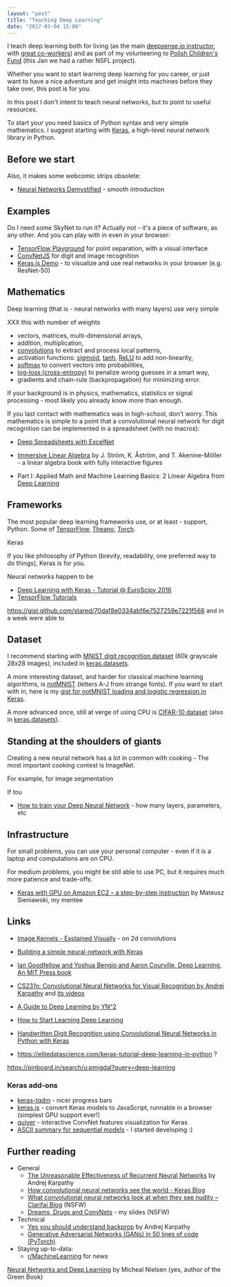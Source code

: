 ```yaml
---
layout: "post"
title: "Teaching Deep Learning"
date: "2017-03-04 15:00"
---
```


I teach deep learning both for living (as the main [deepsense.io instructor](http://workshops.deepsense.io/), with [great co-workers](http://blog.kaggle.com/2016/01/29/noaa-right-whale-recognition-winners-interview-1st-place-deepsense-io/)) and as part of my volunteering to [Polish Children's Fund](http://crastina.se/gifted-children-in-poland-by-piotr-migdal/) (this Jan we had a rather NSFL project).

Whether you want to start learning deep learning for you career, or just want to have a nice adventure and get insight into machines before they take over, this post is for you.

In this post I don't intent to teach neural networks, but to point to useful resources.

To start your you need basics of Python syntax and very simple mathematics.
I suggest starting with [Keras](https://keras.io/), a high-level neural network library in Python.


## Before we start


Also, it makes some webcomic strips obsolete:

* [Neural Networks Demystified](http://lumiverse.io/series/neural-networks-demystified) - smooth introduction


## Examples

Do I need some SkyNet to run it? Actually not - it's a piece of software, as any other. And you can play with in even in your browser:

* [TensorFlow Playground](http://playground.tensorflow.org/) for point separation, with a visual interface
* [ConvNetJS](http://cs.stanford.edu/people/karpathy/convnetjs/) for digit and image recognition
* [Keras.js Demo](https://transcranial.github.io/keras-js/) - to visualize and use real networks in your browser (e.g. ResNet-50)


## Mathematics

Deep learning (that is - neural networks with many layers) use very simple

XXX this with number of weights

* vectors, matrices, multi-dimensional arrays,
* addition, multiplication,
* [convolutions](http://setosa.io/ev/image-kernels/) to extract and process local patterns,
* activation functions: [sigmoid](https://en.wikipedia.org/wiki/Sigmoid_function), [tanh](https://www.wolframalpha.com/input/?i=tanh[x]), [ReLU](https://en.wikipedia.org/wiki/Rectifier_%28neural_networks%29) to add non-linearity,
* [softmax](https://en.wikipedia.org/wiki/Softmax_function) to convert vectors into probabilities,
* [log-loss (cross-entropy)](http://datascience.stackexchange.com/questions/9302/the-cross-entropy-error-function-in-neural-networks) to penalize wrong guesses in a smart way,
* gradients and chain-rule (backpropagation) for minimizing error.

If your background is in physics, mathematics, statistics or signal processing - most likely you already know more than enough.

If you last contact with mathematics was in high-school, don't worry. This mathematics is simple to a point that a convolutional neural network for digit recognition can be implemented in a spreadsheet (with no macros):

* [Deep Spreadsheets with ExcelNet](http://www.deepexcel.net/)


* [Immersive Linear Algebra](http://immersivemath.com/ila/index.html) by J. Ström, K. Åström, and T. Akenine-Möller - a linear algebra book with fully interactive figures
*  Part I: Applied Math and Machine Learning Basics: 2 Linear Algebra from [Deep Learning](http://www.deeplearningbook.org/)

## Frameworks

The most popular deep learning frameworks use, or at least - support, Python.
Some of [TensorFlow](https://www.tensorflow.org/), [Theano](http://deeplearning.net/software/theano/), [Torch](http://torch.ch/).

Keras

If you like philosophy of Python (brevity, readability, one preferred way to do things), Keras is for you.


Neural networks happen to be


* [Deep Learning with Keras - Tutorial @ EuroScipy 2016](https://github.com/leriomaggio/deep-learning-keras-tensorflow)
* [TensorFlow Tutorials](https://www.tensorflow.org/versions/master/tutorials/index.html)

https://gist.github.com/stared/70daf8e0334abf6e7527259e7221f568
and in a week were able to




## Dataset

I recommend starting with [MNIST digit recognition dataset](http://yann.lecun.com/exdb/mnist/) (60k grayscale 28x28 images), included in [keras.datasets](https://keras.io/datasets/).

A more interesting dataset, and harder for classical machine learning algorithms, is [notMNIST](http://yaroslavvb.blogspot.com/2011/09/notmnist-dataset.html) (letters A-J from strange fonts). If you want to start with in, here is my [gist for notMNIST loading and logistic regression in Keras](https://gist.github.com/stared/70daf8e0334abf6e7527259e7221f568).

A more advanced once, still at verge of using CPU is [CIFAR-10 dataset](https://www.cs.toronto.edu/~kriz/cifar.html) (also in [keras.datasets](https://keras.io/datasets/)).


## Standing at the shoulders of giants

Creating a new neural network has a lot in common with cooking -
The most important cooking contest is ImageNet.


For example, for image segmentation


If tou




* [How to train your Deep Neural Network](http://rishy.github.io/ml/2017/01/05/how-to-train-your-dnn/) - how many layers, parameters, etc


## Infrastructure

For small problems, you can use your personal computer - even if it is a laptop and computations are on CPU.

For medium problems, you might be still able to use PC, but it requires much more patience and trade-offs.

* [Keras with GPU on Amazon EC2 – a step-by-step instruction](https://medium.com/@mateuszsieniawski/keras-with-gpu-on-amazon-ec2-a-step-by-step-instruction-4f90364e49ac) by Mateusz Sieniawski, my mentee


## Links



* [Image Kernels - Explained Visually](http://setosa.io/ev/image-kernels/) - on 2d convolutions
* [Building a simple neural-network with Keras](https://github.com/wxs/keras-mnist-tutorial/blob/master/MNIST%20in%20Keras.ipynb)



* [Ian Goodfellow and Yoshua Bengio and Aaron Courville, Deep Learning, An MIT Press book](http://www.deeplearningbook.org/)

* [CS231n: Convolutional Neural Networks for Visual Recognition by Andrej Karpathy](http://cs231n.github.io/) and [its videos](https://www.youtube.com/playlist?list=PLLvH2FwAQhnpj1WEB-jHmPuUeQ8mX-XXG)




* [A Guide to Deep Learning by YN^2](http://yerevann.com/a-guide-to-deep-learning/)
* [How to Start Learning Deep Learning](http://ofir.io/How-to-Start-Learning-Deep-Learning/)

* [Handwritten Digit Recognition using Convolutional Neural Networks in Python with Keras](http://machinelearningmastery.com/handwritten-digit-recognition-using-convolutional-neural-networks-python-keras/)
* https://elitedatascience.com/keras-tutorial-deep-learning-in-python ?

https://pinboard.in/search/u:pmigdal?query=deep-learning




### Keras add-ons

* [keras-tqdm](https://github.com/bstriner/keras-tqdm) - nicer progress bars
* [keras.js](https://transcranial.github.io/keras-js/) - convert Keras models to JavaScript, runnable in a browser (simplest GPU support ever!)
* [quiver](https://github.com/jakebian/quiver) - interactive ConvNet features visualization for Keras
* [ASCII summary for sequential models](https://github.com/stared/keras-sequential-ascii) - I started developing :)

## Further reading

* General
  * [The Unreasonable Effectiveness of Recurrent Neural Networks](http://karpathy.github.io/2015/05/21/rnn-effectiveness/) by Andrej Karpathy
  * [How convolutional neural networks see the world - Keras Blog](https://blog.keras.io/how-convolutional-neural-networks-see-the-world.html)
  * [What convolutional neural networks look at when they see nudity – Clarifai Blog](http://blog.clarifai.com/what-convolutional-neural-networks-see-at-when-they-see-nudity/) (NSFW)
  * [Dreams, Drugs and ConvNets](https://speakerdeck.com/pmigdal/dreams-drugs-and-convnets) - my slides (NSFW)
* Technical
  * [Yes you should understand backprop](https://medium.com/@karpathy/yes-you-should-understand-backprop-e2f06eab496b) by Andrej Karpathy
  * [Generative Adversarial Networks (GANs) in 50 lines of code (PyTorch)](https://medium.com/@devnag/generative-adversarial-networks-gans-in-50-lines-of-code-pytorch-e81b79659e3f#.oa2ljanet)
* Staying up-to-data:
  * [r/MachineLearning](https://www.reddit.com/r/MachineLearning/) for news


[Neural Networks and Deep Learning](http://neuralnetworksanddeeplearning.com/) by Micheal Nielsen (yes, author of the Green Book)
